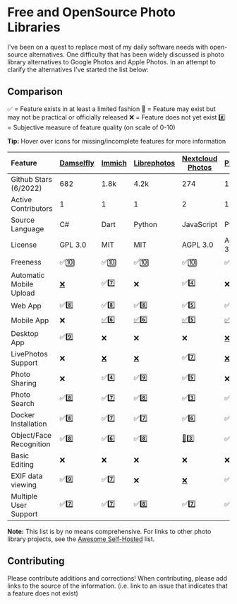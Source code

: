 # Free and OpenSource Photo Libraries

I've been on a quest to replace most of my daily software needs with open-source alternatives. One difficulty that has been widely discussed is photo library alternatives to Google Photos and Apple Photos. In an attempt to clarify the alternatives I've started the list below:

## Comparison

✅ = Feature exists in at least a limited fashion
🚧 = Feature may exist but may not be practical or officially released
❌ = Feature does not yet exist
#️⃣ = Subjective measure of feature quality (on scale of 0-10)

**Tip:** Hover over icons for missing/incomplete features for more information

| Feature                 | [Damselfly](https://github.com/Webreaper/Damselfly)    | [Immich](https://github.com/alextran1502/immich)                        | [Librephotos](https://github.com/LibrePhotos/librephotos)    | [Nextcloud Photos](https://github.com/nextcloud/photos/)  | [Photonix](https://github.com/photonixapp/photonix)       | [PiGallery2](https://github.com/bpatrik/pigallery2) | [Photoprism](https://github.com/photoprism/photoprism)                                         | [Photoview](https://github.com/photoview/photoview)                           | [Piwigo](https://github.com/Piwigo/Piwigo)            |
| :------------------------ | -------------------------------------------------------- | :------------------------------------------------------------------------ | -------------------------------------------------------------- | ----------------------------------------------------------- | ----------------------------------------------------------- | ----------------------------------------------------- | :----------------------------------------------------------------------------------------------- | ------------------------------------------------------------------------------- | ------------------------------------------------------- |
| Github Stars (6/2022)   | 682                                                    | 1.8k                                                                    | 4.2k                                                         | 274                                                       | 1.3k                                                      | 869                                                 | 21.1k                                                                                          | 2.7k                                                                          | 1.9k                                                  |
| Active Contributors     | 1                                                      | 1                                                                       | 1                                                            | 2                                                         | 1                                                         | 1                                                   | 4                                                                                              | 1                                                                             | 3                                                     |
| Source Language         | C#                                                     | Dart                                                                    | Python                                                       | JavaScript                                                | Python                                                    | TypeScript                                          | Go                                                                                             | Typescript/Go                                                                 | PHP                                                   |
| License                 | GPL 3.0                                                | MIT                                                                     | MIT                                                          | AGPL 3.0                                                  | AGPL 3.0                                                  | MIT                                                 | GPL 3.0                                                                                        | AGPL 3.0                                                                      | GPL 2.0                                               |
| Freeness                | ✅🔟                                                   | ✅🔟                                                                    | ✅🔟                                                         | ✅🔟                                                      | ✅🔟                                                      | ✅🔟                                                | [🚧](https://photoprism.app/get)7️⃣                                                          | ✅🔟                                                                          | ✅🔟                                                  |
| Automatic Mobile Upload | [❌](https://github.com/Webreaper/Damselfly/issues/40) | ✅7️⃣                                                                 | ❌                                                           | ✅4️⃣                                                   | ❌                                                        | ❌                                                  | ✅6️⃣                                                                                        | [❌](https://github.com/photoview/photoview/issues/129)                       | ✅7️⃣                                               |
| Web App                 | ✅8️⃣                                                | ✅8️⃣                                                                 | ✅8️⃣                                                      | ✅5️⃣                                                   | ✅7️⃣                                                   | ✅7️⃣                                             | ✅7️⃣                                                                                        | ✅8️⃣                                                                       | ✅8️⃣                                               |
| Mobile App              | ❌                                                     | [✅](https://github.com/alextran1502/immich#step-4-run-mobile-app)6️⃣ | [✅](https://github.com/LibrePhotos/librephotos-mobile)6️⃣ | [✅](https://nextcloud.com/clients/)5️⃣                 | [✅](https://github.com/photonixapp/photonix-mobile)4️⃣ | ❌                                                  | [🚧](https://docs.photoprism.app/user-guide/pwa/https://github.com/nextcloud/photos/issues/14) | [✅](https://apps.apple.com/dk/app/photoview-media-gallery/id1578380271)6️⃣ | [✅](https://www.piwigo.org/mobile-applications)7️⃣ |
| Desktop App             | ✅9️⃣                                                | ❌                                                                      | ❌                                                           | ❌                                                        | [❌](https://github.com/photonixapp/photonix/issues/61)   | ❌                                                  | ❌                                                                                             | ❌                                                                            | ❌                                                    |
| LivePhotos Support      | ❌                                                     | [❌](https://github.com/alextran1502/immich/issues/160)                 | [❌](https://github.com/LibrePhotos/librephotos/issues/287)  | ✅7️⃣                                                   | [❌](https://github.com/photonixapp/photonix/issues/250)  | ❌                                                  | ✅5️⃣                                                                                        | [❌](https://github.com/photoview/photoview/issues/273)                       | [❌](https://github.com/Piwigo/Piwigo/issues/1677)    |
| Photo Sharing           | ❌                                                     | ✅4️⃣                                                                 | ✅9️⃣                                                      | ✅5️⃣                                                   | ❌                                                        | ✅7️⃣                                             | ✅7️⃣                                                                                        | ✅8️⃣                                                                       | ✅5️⃣                                               |
| Photo Search            | ✅8️⃣                                                | ✅7️⃣                                                                 | ✅8️⃣                                                      | ✅3️⃣                                                   | ✅8️⃣                                                   | ✅7️⃣                                             | ✅8️⃣                                                                                        | ✅5️⃣                                                                       | ✅7️⃣                                               |
| Docker Installation     | ✅8️⃣                                                | ✅7️⃣                                                                 | ✅7️⃣                                                      | ✅6️⃣                                                   | ✅8️⃣                                                   | ✅7️⃣                                             | ✅6️⃣                                                                                        | ✅8️⃣                                                                       | [❌](https://github.com/Piwigo/Piwigo/pull/816)       |
| Object/Face Recognition | ✅8️⃣                                                | ✅6️⃣                                                                 | ✅8️⃣                                                      | [🚧](https://github.com/nextcloud/photos/issues/144)3️⃣ | ✅8️⃣                                                   | ✅6️⃣                                             | ✅9️⃣                                                                                        | ✅6️⃣                                                                       | [🚧](https://github.com/Piwigo/Piwigo/issues/1159)    |
| Basic Editing           | ❌                                                     | ❌                                                                      | ❌                                                           | ❌                                                        | ❌                                                        | ❌                                                  | ❌                                                                                             | ❌                                                                            | ❌                                                    |
| EXIF data viewing       | ✅9️⃣                                                | ✅7️⃣                                                                 | ❌                                                           | [❌](https://github.com/nextcloud/photos/issues/226)      | ✅7️⃣                                                   | ✅7️⃣                                             | ✅9️⃣                                                                                        | ✅7️⃣                                                                       | ✅7️⃣                                               |
| Multiple User Support   | ✅7️⃣                                                | ✅7️⃣                                                                 | ✅8️⃣                                                      | ✅7️⃣                                                   | ✅6️⃣                                                   | ✅7️⃣                                             | [❌](https://github.com/photoprism/photoprism/issues/98)                                       | ✅6️⃣                                                                       | ✅8️⃣                                               |

**Note:** This list is by no means comprehensive. For links to other photo library projects, see the [Awesome Self-Hosted](https://github.com/awesome-selfhosted/awesome-selfhosted#photo-and-video-galleries) list.

## Contributing

Please contribute additions and corrections!
When contributing, please add links to the source of the information.
(i.e. link to an issue that indicates that a feature does not exist)

